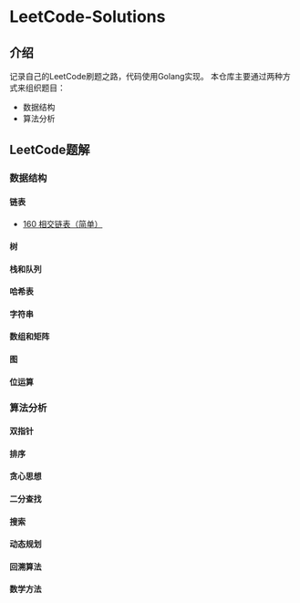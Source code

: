 # LeetCode-Solutions
## 介绍
记录自己的LeetCode刷题之路，代码使用Golang实现。
本仓库主要通过两种方式来组织题目：
- 数据结构
- 算法分析
## LeetCode题解
### 数据结构
#### 链表

- [160 相交链表（简单）](www.baidu.com)

#### 树
#### 栈和队列
#### 哈希表
#### 字符串
#### 数组和矩阵
#### 图
#### 位运算
### 算法分析
#### 双指针
#### 排序
#### 贪心思想
#### 二分查找
#### 搜索
#### 动态规划
#### 回溯算法
#### 数学方法

